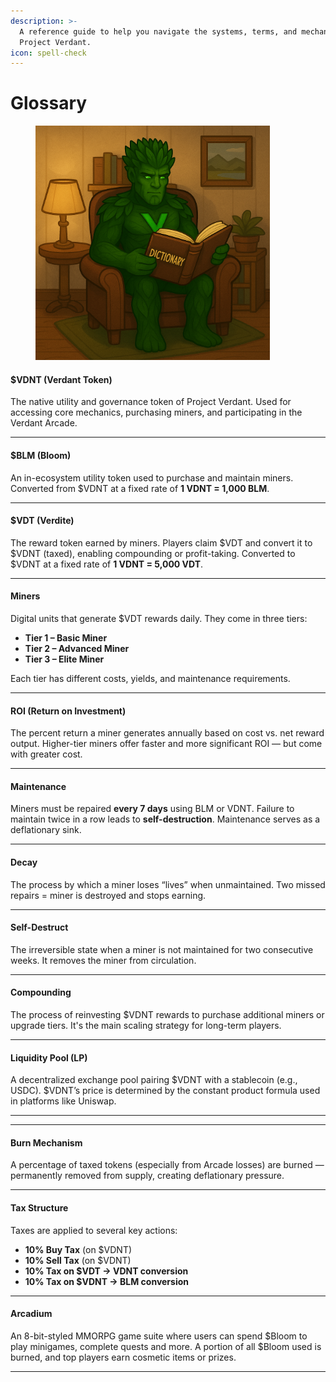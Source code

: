 ```yaml
---
description: >-
  A reference guide to help you navigate the systems, terms, and mechanics of
  Project Verdant.
icon: spell-check
---
```


# Glossary

<figure><img src="../.gitbook/assets/vex dictionary.png" alt="" width="375"><figcaption></figcaption></figure>

#### **$VDNT** (Verdant Token)

The native utility and governance token of Project Verdant. Used for accessing core mechanics, purchasing miners, and participating in the Verdant Arcade.

***

#### **$BLM** (Bloom)

An in-ecosystem utility token used to purchase and maintain miners. Converted from $VDNT at a fixed rate of **1 VDNT = 1,000 BLM**.

***

#### **$VDT** (Verdite)

The reward token earned by miners. Players claim $VDT and convert it to $VDNT (taxed), enabling compounding or profit-taking. Converted to $VDNT at a fixed rate of **1 VDNT = 5,000 VDT**.

***

#### **Miners**

Digital units that generate $VDT rewards daily. They come in three tiers:

* **Tier 1 – Basic Miner**
* **Tier 2 – Advanced Miner**
* **Tier 3 – Elite Miner**

Each tier has different costs, yields, and maintenance requirements.

***

#### **ROI** (Return on Investment)

The percent return a miner generates annually based on cost vs. net reward output. Higher-tier miners offer faster and more significant ROI — but come with greater cost.

***

#### **Maintenance**

Miners must be repaired **every 7 days** using BLM or VDNT. Failure to maintain twice in a row leads to **self-destruction**. Maintenance serves as a deflationary sink.

***

#### **Decay**

The process by which a miner loses “lives” when unmaintained. Two missed repairs = miner is destroyed and stops earning.

***

#### **Self-Destruct**

The irreversible state when a miner is not maintained for two consecutive weeks. It removes the miner from circulation.

***

#### **Compounding**

The process of reinvesting $VDNT rewards to purchase additional miners or upgrade tiers. It's the main scaling strategy for long-term players.

***

#### **Liquidity Pool (LP)**

A decentralized exchange pool pairing $VDNT with a stablecoin (e.g., USDC). $VDNT’s price is determined by the constant product formula used in platforms like Uniswap.

***

***

#### **Burn Mechanism**

A percentage of taxed tokens (especially from Arcade losses) are burned — permanently removed from supply, creating deflationary pressure.

***

#### **Tax Structure**

Taxes are applied to several key actions:

* **10% Buy Tax** (on $VDNT)
* **10% Sell Tax** (on $VDNT)
* **10% Tax on $VDT → VDNT conversion**
* **10% Tax on $VDNT → BLM conversion**

***

#### **Arcadium**

An 8-bit-styled MMORPG game suite where users can spend $Bloom to play minigames, complete quests and more. A portion of all $Bloom used is burned, and top players earn cosmetic items or prizes.

***

